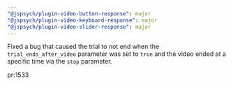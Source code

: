 ```yaml
---
"@jspsych/plugin-video-button-response": major
"@jspsych/plugin-video-keyboard-response": major
"@jspsych/plugin-video-slider-response": major
---
```


Fixed a bug that caused the trial to not end when the `trial_ends_after_video` parameter was set to `true` and the video ended at a specific time via the `stop` parameter.

pr:1533

